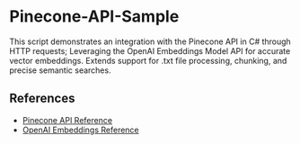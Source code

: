 # Pinecone-API-Sample
This script demonstrates an integration with the Pinecone API in C# through HTTP requests; Leveraging the  OpenAI Embeddings Model API for accurate vector embeddings. Extends support for .txt file processing, chunking, and precise semantic searches.

## References
- [Pinecone API Reference](https://docs.pinecone.io/reference/describe_index_stats_post)
- [OpenAI Embeddings Reference](https://platform.openai.com/docs/guides/embeddings)
